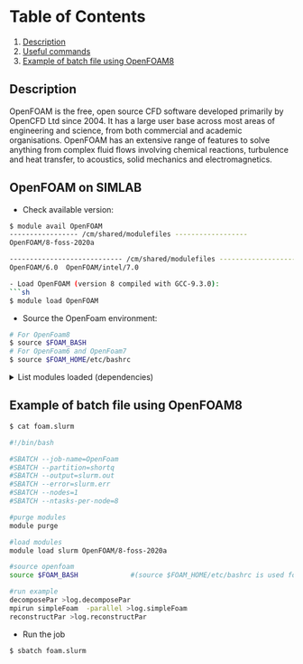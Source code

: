 # Table of Contents
1. [Description](#1)
2. [Useful commands](#2)
3. [Example of batch file using OpenFOAM8](#3)

## Description <a name="1"></a>
OpenFOAM is the free, open source CFD software developed primarily by OpenCFD Ltd since 2004. It has a large user base across most areas of engineering and science, from both commercial and academic organisations. OpenFOAM has an extensive range of features to solve anything from complex fluid flows involving chemical reactions, turbulence and heat transfer, to acoustics, solid mechanics and electromagnetics.

## OpenFOAM on SIMLAB <a name="2"></a>

- Check available version:
```sh
$ module avail OpenFOAM
----------------- /cm/shared/modulefiles ------------------
OpenFOAM/8-foss-2020a  

---------------------------- /cm/shared/modulefiles ----------------------------
OpenFOAM/6.0  OpenFOAM/intel/7.0  

- Load OpenFOAM (version 8 compiled with GCC-9.3.0):
```sh
$ module load OpenFOAM
```
- Source the OpenFoam environment:
```sh
# For OpenFoam8
$ source $FOAM_BASH
# For OpenFoam6 and OpenFoam7
$ source $FOAM_HOME/etc/bashrc
```
<details><summary>List modules loaded (dependencies)</summary>
<p>

```bash
$ module list
Currently Loaded Modulefiles:
 1) GCCcore/9.3.0                                 83) OpenFOAM/8-foss-2020a  
 2) zlib/1.2.11-GCCcore-9.3.0                     
 3) binutils/2.34-GCCcore-9.3.0                   
 4) GCC/9.3.0                                     
 5) numactl/2.0.13-GCCcore-9.3.0                  
 6) XZ/5.2.5-GCCcore-9.3.0                        
 7) libxml2/2.9.10-GCCcore-9.3.0                  
 8) libpciaccess/0.16-GCCcore-9.3.0               
 9) hwloc/2.2.0-GCCcore-9.3.0                     
10) libevent/2.1.11-GCCcore-9.3.0                 
11) UCX/1.8.0-GCCcore-9.3.0                       
12) libfabric/1.11.0-GCCcore-9.3.0                
13) PMIx/3.1.5-GCCcore-9.3.0                      
14) OpenMPI/4.0.3-GCC-9.3.0                       
15) OpenBLAS/0.3.9-GCC-9.3.0                      
16) gompi/2020a                                   
17) FFTW/3.3.8-gompi-2020a                        
18) ScaLAPACK/2.1.0-gompi-2020a                   
19) foss/2020a                                    
20) ncurses/6.2-GCCcore-9.3.0                     
21) libreadline/8.0-GCCcore-9.3.0                 
22) METIS/5.1.0-GCCcore-9.3.0                     
23) SCOTCH/6.0.9-gompi-2020a                      
24) bzip2/1.0.8-GCCcore-9.3.0                     
25) Tcl/8.6.10-GCCcore-9.3.0                      
26) SQLite/3.31.1-GCCcore-9.3.0                   
27) GMP/6.2.0-GCCcore-9.3.0                       
28) libffi/3.3-GCCcore-9.3.0                      
29) Python/3.8.2-GCCcore-9.3.0                    
30) Boost/1.72.0-gompi-2020a                      
31) MPFR/4.0.2-GCCcore-9.3.0                      
32) gzip/1.10-GCCcore-9.3.0                       
33) lz4/1.9.2-GCCcore-9.3.0                       
34) zstd/1.4.4-GCCcore-9.3.0                      
35) expat/2.2.9-GCCcore-9.3.0                     
36) libpng/1.6.37-GCCcore-9.3.0                   
37) freetype/2.10.1-GCCcore-9.3.0                 
38) util-linux/2.35-GCCcore-9.3.0                 
39) fontconfig/2.13.92-GCCcore-9.3.0              
40) xorg-macros/1.19.2-GCCcore-9.3.0              
41) X11/20200222-GCCcore-9.3.0                    
42) libdrm/2.4.100-GCCcore-9.3.0                  
43) libglvnd/1.2.0-GCCcore-9.3.0                  
44) libunwind/1.3.1-GCCcore-9.3.0                 
45) LLVM/9.0.1-GCCcore-9.3.0                      
46) Mesa/20.0.2-GCCcore-9.3.0                     
47) libGLU/9.0.1-GCCcore-9.3.0                    
48) double-conversion/3.1.5-GCCcore-9.3.0         
49) gettext/0.20.1-GCCcore-9.3.0                  
50) PCRE/8.44-GCCcore-9.3.0                       
51) GLib/2.64.1-GCCcore-9.3.0                     
52) PCRE2/10.34-GCCcore-9.3.0                     
53) DBus/1.13.12-GCCcore-9.3.0                    
54) NASM/2.14.02-GCCcore-9.3.0                    
55) libjpeg-turbo/2.0.4-GCCcore-9.3.0             
56) NSPR/4.25-GCCcore-9.3.0                       
57) NSS/3.51-GCCcore-9.3.0                        
58) snappy/1.1.8-GCCcore-9.3.0                    
59) JasPer/2.0.14-GCCcore-9.3.0                   
60) Qt5/5.14.1-GCCcore-9.3.0                      
61) CGAL/4.14.3-gompi-2020a-Python-3.8.2          
62) pybind11/2.4.3-GCCcore-9.3.0-Python-3.8.2     
63) SciPy-bundle/2020.03-foss-2020a-Python-3.8.2  
64) Szip/2.1.1-GCCcore-9.3.0                      
65) HDF5/1.10.6-gompi-2020a                       
66) cURL/7.69.1-GCCcore-9.3.0                     
67) netCDF/4.7.4-gompi-2020a                      
68) x264/20191217-GCCcore-9.3.0                   
69) LAME/3.100-GCCcore-9.3.0                      
70) x265/3.3-GCCcore-9.3.0                        
71) FriBidi/1.0.9-GCCcore-9.3.0                   
72) FFmpeg/4.2.2-GCCcore-9.3.0                    
73) ParaView/5.8.0-foss-2020a-Python-3.8.2-mpi    
74) pixman/0.38.4-GCCcore-9.3.0                   
75) cairo/1.16.0-GCCcore-9.3.0                    
76) libgd/2.3.0-GCCcore-9.3.0                     
77) ICU/66.1-GCCcore-9.3.0                        
78) HarfBuzz/2.6.4-GCCcore-9.3.0                  
79) Pango/1.44.7-GCCcore-9.3.0                    
80) libcerf/1.13-GCCcore-9.3.0                    
81) Lua/5.3.5-GCCcore-9.3.0                       
82) gnuplot/5.2.8-GCCcore-9.3.0                   
```
 
<p>
</details>
 
## Example of batch file using OpenFOAM8 <a name="3"></a>


```sh
$ cat foam.slurm

#!/bin/bash

#SBATCH --job-name=OpenFoam
#SBATCH --partition=shortq
#SBATCH --output=slurm.out
#SBATCH --error=slurm.err
#SBATCH --nodes=1
#SBATCH --ntasks-per-node=8

#purge modules
module purge

#load modules
module load slurm OpenFOAM/8-foss-2020a

#source openfoam
source $FOAM_BASH             #(source $FOAM_HOME/etc/bashrc is used for OpenFoam6 and OpenFoam7)

#run example
decomposePar >log.decomposePar
mpirun simpleFoam  -parallel >log.simpleFoam
reconstructPar >log.reconstructPar
```
- Run the job
```sh
$ sbatch foam.slurm
```
